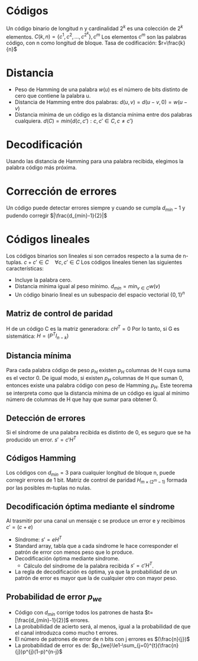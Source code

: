 # Códigos
Un código binario de longitud n y cardinalidad $2^k$ es una colección de $2^{k}$ elementos.
$C(k,n)=\{c^{1},c^{2},...,c^{2^{k}}\},c^{m}$
Los elementos $c^{m}$ son las palabras código, con n como longitud de bloque.
Tasa de codificación: $r=\frac{k}{n}$
# Distancia
- Peso de Hamming de una palabra $w(u)$ es el número de bits distinto de cero que contiene la palabra u.
- Distancia de Hamming entre dos palabras:
	$d(u,v)=d(u-v,0)=w(u-v)$
- Distancia mínima de un código es la distancia mínima entre dos palabras cualquiera.
	$d(C)=min\{d(c,c'):c,c'\in C,c\neq c'\}$
# Decodificación
Usando las distancia de Hamming para una palabra recibida, elegimos la palabra código más próxima.
# Corrección de errores
Un código puede detectar errores siempre y cuando se cumpla $d_{mín}-1$ y pudendo corregir $|\frac{d_{mín}-1}{2}|$
# Códigos lineales
Los códigos binarios son lineales si son cerrados respecto a la suma de n-tuplas.
$c+c'\in C\quad\forall c,c'\in C$
Los códigos lineales tienen las siguientes características:
- Incluye la palabra cero.
- Distancia mínima igual al peso mínimo.
	$d_{min}=min_{v\in C}w(v)$
- Un código binario lineal es un subespacio del espacio vectorial $\{0,1\}^{n}$
## Matriz de control de paridad
H de un código C es la matriz generadora:
$cH^{T}=0$
Por lo tanto, si G es sistemática:
$H=(P^{T}I_{n-k})$
## Distancia mínima
Para cada palabra código de peso $p_H$ existen $p_H$ columnas de H cuya suma es el vector 0. De igual modo, si existen $p_H$ columnas de H que suman 0, entonces existe una palabra código con peso de Hamming $p_H$.
Este teorema se interpreta como que la distancia mínima de un código es igual al mínimo número de columnas de H que hay que sumar para obtener 0.
## Detección de errores
Si el síndrome de una palabra recibida es distinto de 0, es seguro que se ha producido un error.
$s'=c'H^{T}$
## Códigos Hamming
Los códigos con $d_{min}=3$ para cualquier longitud de bloque n, puede corregir errores de 1 bit.
Matriz de control de paridad $H_{m\times(2^{m}-1)}$ formada por las posibles m-tuplas no nulas.
## Decodificación óptima mediante el síndrome
Al trasmitir por una canal un mensaje c se produce un error e y recibimos $c'=(c+e)$
- Síndrome: $s'=eH^{T}$
- Standard array, tabla que a cada síndrome le hace corresponder el patrón de error con menos peso que lo produce.
- Decodificación óptima mediante síndrome.
	- Cálculo del síndrome de la palabra recibida $s'=c'H^{T}$.
- La regla de decodificación es óptima, ya que la probabilidad de un patrón de error es mayor que la de cualquier otro con mayor peso.
## Probabilidad de error $p_{we}$
- Código con $d_{mín}$ corrige todos los patrones de hasta $t=[\frac{d_{mín}-1}{2}]$ errores.
- La probabilidad de acierto será, al menos, igual a la probabilidad de que el canal introduzca como mucho t errores.
- El número de patrones de error de n bits con j errores es $(\frac{n}{j})$
- La probabilidad de error es de: $p_{we}\le1-\sum_{j=0}^{t}(\frac{n}{j})p^{j}(1-p)^{n-j}$